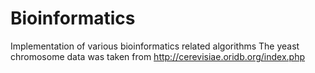 # Bioinformatics
Implementation of various bioinformatics related algorithms
The yeast chromosome data was taken from http://cerevisiae.oridb.org/index.php

